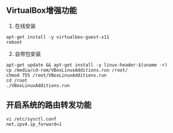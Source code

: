 ## VirtualBox增强功能

1. 在线安装
```
apt-get install -y virtualbox-guest-x11
reboot
```

2. 自带包安装
```
apt-get update && apt-get install -y linux-header-$(uname -r)
cp /media/cd-rom/VBoxLinuxAdditions.run /root/
chmod 755 /root/VBoxLinuxAdditions.run
cd /root
./VBoxLinuxAdditions.run
```

## 开启系统的路由转发功能
```
vi /etc/sysctl.conf
net.ipv4.ip_forward=1
```
